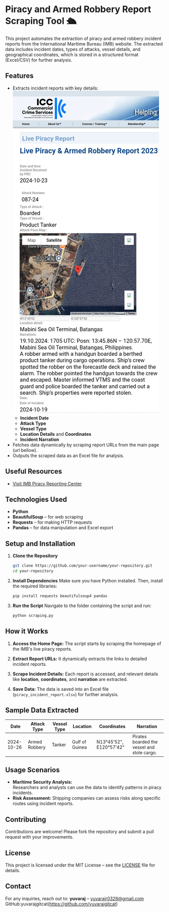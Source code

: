 
# **Piracy and Armed Robbery Report Scraping Tool 🛳️**

This project automates the extraction of piracy and armed robbery incident reports from the International Maritime Bureau (IMB) website. 
The extracted data includes incident dates, types of attacks, vessel details, and geographical coordinates, which is stored in a structured 
format (Excel/CSV) for further analysis.

## **Features**
- Extracts incident reports with key details:
![Piracy Report Scraping](https://github.com/yuvarajgitcat/Piracy-report-webscraping/blob/main/webscrapping%20page.jpg)
  - **Incident Date**
  - **Attack Type**
  - **Vessel Type**
  - **Location Details** and **Coordinates**
  - **Incident Narration**
- Fetches data dynamically by scraping report URLs from the main page (url bellow).
- Outputs the scraped data as an Excel file for analysis.

## **Useful Resources**
- [Visit IMB Piracy Reporting Center](https://www.icc-ccs.org/index.php/piracy-reporting-centre/live-piracy-report)

## **Technologies Used**
- **Python**
- **BeautifulSoup** – for web scraping
- **Requests** – for making HTTP requests
- **Pandas** – for data manipulation and Excel export

## **Setup and Installation**

1. **Clone the Repository**
   ```bash
   git clone https://github.com/your-username/your-repository.git
   cd your-repository
   ```

2. **Install Dependencies**
   Make sure you have Python installed. Then, install the required libraries:
   ```bash
   pip install requests beautifulsoup4 pandas
   ```

3. **Run the Script**
   Navigate to the folder containing the script and run:
   ```bash
   python scraping.py
   ```

## **How it Works**

1. **Access the Home Page:**
   The script starts by scraping the homepage of the IMB's live piracy reports.

2. **Extract Report URLs:**
   It dynamically extracts the links to detailed incident reports.

3. **Scrape Incident Details:**
   Each report is accessed, and relevant details like **location**, **coordinates**, and **narration** are extracted.

4. **Save Data:**
   The data is saved into an Excel file (`piracy_incident_report.xlsx`) for further analysis.

## **Sample Data Extracted**
| Date       | Attack Type    | Vessel Type | Location        | Coordinates          | Narration                               |
|------------|----------------|-------------|----------------|---------------------|----------------------------------------|
| 2024-10-26 | Armed Robbery  | Tanker      | Gulf of Guinea | N13°45’52", E120°57’42" | Pirates boarded the vessel and stole cargo. |

## **Usage Scenarios**
- **Maritime Security Analysis:**  
  Researchers and analysts can use the data to identify patterns in piracy incidents.
- **Risk Assessment:**
  Shipping companies can assess risks along specific routes using incident reports.

## **Contributing**
Contributions are welcome! Please fork the repository and submit a pull request with your improvements.

## **License**
This project is licensed under the MIT License – see the [LICENSE](LICENSE) file for details.

## **Contact**
For any inquiries, reach out to:
**yuvaraj** – yuvarajr0326@gmail.com  
GitHub:yuvarajgitcat(https://github.com/yuvarajgitcat)
